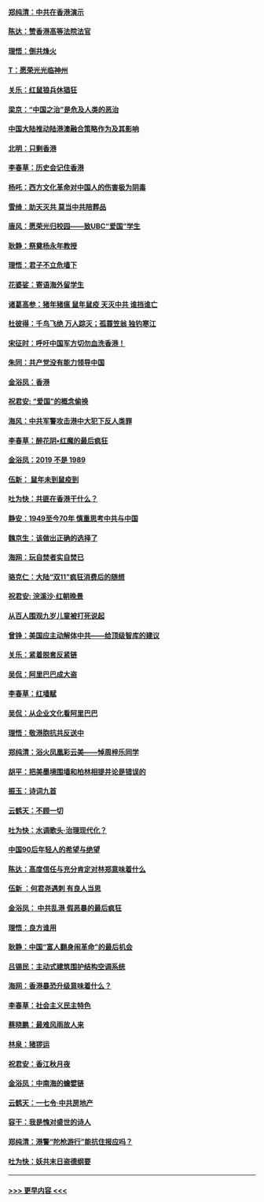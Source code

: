 #### [郑纯清：中共在香港演示](../pages/nsc993/n11670539.md?t=11220344) 
#### [陈达：赞香港高等法院法官](../pages/nsc993/n11669542.md?t=11220344) 
#### [理悟：倒共烽火](../pages/nsc993/n11668844.md?t=11220344) 
#### [T：愿荣光光临神州](../pages/nsc993/n11668421.md?t=11220344) 
#### [关乐：红鼠狼兵休猖狂](../pages/nsc993/n11668378.md?t=11220344) 
#### [梁京：“中国之治”是危及人类的恶治](../pages/nsc993/n11668328.md?t=11220344) 
#### [中国大陆推动陆港澳融合策略作为及其影响](../pages/nsc993/n11668157.md?t=11220344) 
#### [北明：只剩香港](../pages/nsc993/n11668002.md?t=11220344) 
#### [李春草：历史会记住香港](../pages/nsc993/n11667927.md?t=11220344) 
#### [杨吒：西方文化革命对中国人的伤害极为阴毒](../pages/nsc993/n11664521.md?t=11220344) 
#### [雪绮：助天灭共 莫当中共陪葬品](../pages/nsc993/n11662650.md?t=11220344) 
#### [唐风：愿荣光归校园——致UBC“爱国”学生](../pages/nsc993/n11662194.md?t=11220344) 
#### [耿静：祭奠杨永年教授](../pages/nsc993/n11662514.md?t=11220344) 
#### [理悟：君子不立危墙下](../pages/nsc993/n11662172.md?t=11220344) 
#### [花婆娑：寄语海外留学生](../pages/nsc993/n11662121.md?t=11220344) 
#### [诸葛高参：猪年猪瘟 鼠年鼠疫 天灭中共 谁挡谁亡](../pages/nsc993/n11661980.md?t=11220344) 
#### [杜彼得：千鸟飞绝 万人踪灭；孤蓑笠翁 独钓寒江](../pages/nsc993/n11661170.md?t=11220344) 
#### [宋征时：呼吁中国军方切勿血洗香港！](../pages/nsc993/n11415318.md?t=11220344) 
#### [朱同：共产党没有能力领导中国](../pages/nsc993/n11660421.md?t=11220344) 
#### [金浴凤：香港](../pages/nsc993/n11660419.md?t=11220344) 
#### [祝君安: “爱国”的概念偷换](../pages/nsc993/n11659706.md?t=11220344) 
#### [海风：中共军警攻击港中大犯下反人类罪](../pages/nsc993/n11659632.md?t=11220344) 
#### [李春草：醉花阴•红魔的最后疯狂](../pages/nsc993/n11659287.md?t=11220344) 
#### [金浴凤：2019 不是 1989](../pages/nsc993/n11657663.md?t=11220344) 
#### [伍新： 鼠年未到鼠疫到](../pages/nsc993/n11655098.md?t=11220344) 
#### [吐为快：共匪在香港干什么？](../pages/nsc993/n11654891.md?t=11220344) 
#### [静安：1949至今70年 慎重思考中共与中国](../pages/nsc993/n11651244.md?t=11220344) 
#### [魏京生：该做出正确的选择了](../pages/nsc993/n11653084.md?t=11220344) 
#### [海网：玩自焚者实自焚已](../pages/nsc993/n11652423.md?t=11220344) 
#### [骆克仁：大陆“双11”疯狂消费后的随想](../pages/nsc993/n11652305.md?t=11220344) 
#### [祝君安: 浣溪沙·红朝晚景](../pages/nsc993/n11652258.md?t=11220344) 
#### [从百人围观九岁儿童被打死说起](../pages/nsc993/n11651030.md?t=11220344) 
#### [曾铮：美国应主动解体中共——给顶级智库的建议](../pages/nsc993/n11649888.md?t=11220344) 
#### [关乐：紧着脱套反紧链](../pages/nsc993/n11649069.md?t=11220344) 
#### [吴侃：阿里巴巴成大盗](../pages/nsc993/n11645523.md?t=11220344) 
#### [李春草：红墙赋](../pages/nsc993/n11646389.md?t=11220344) 
#### [吴侃：从企业文化看阿里巴巴](../pages/nsc993/n11645476.md?t=11220344) 
#### [理悟：敬港胞抗共反送中](../pages/nsc993/n11645466.md?t=11220344) 
#### [郑纯清：浴火凤凰彩云美——悼周梓乐同学](../pages/nsc993/n11645155.md?t=11220344) 
#### [胡平：把美墨境围墙和柏林相提并论是错误的](../pages/nsc993/n11645134.md?t=11220344) 
#### [振玉：诗词九首](../pages/nsc993/n11644081.md?t=11220344) 
#### [云鹤天：不顾一切](../pages/nsc993/n11643508.md?t=11220344) 
#### [吐为快：水调歌头·治理现代化？](../pages/nsc993/n11643485.md?t=11220344) 
#### [中国90后年轻人的希望与绝望](../pages/nsc993/n11642317.md?t=11220344) 
#### [陈达：高度信任与充分肯定对林郑意味着什么](../pages/nsc993/n11641441.md?t=11220344) 
#### [伍新 ：何君尧遇刺 有良人当思](../pages/nsc993/n11641503.md?t=11220344) 
#### [金浴凤： 中共乱港  假恶暴的最后疯狂](../pages/nsc993/n11641495.md?t=11220344) 
#### [理悟：良方谁用](../pages/nsc993/n11641463.md?t=11220344) 
#### [耿静：中国“富人翻身闹革命”的最后机会](../pages/nsc993/n11640655.md?t=11220344) 
#### [吕锡民：主动式建筑围护结构空调系统](../pages/nsc993/n11640168.md?t=11220344) 
#### [海网：香港暴恐升级意味着什么？](../pages/nsc993/n11635904.md?t=11220344) 
#### [李春草：社会主义民主特色](../pages/nsc993/n11634657.md?t=11220344) 
#### [蔡晓鹏：最难风雨故人来](../pages/nsc993/n11633145.md?t=11220344) 
#### [林泉：猪猡运](../pages/nsc993/n11631469.md?t=11220344) 
#### [祝君安：香江秋月夜](../pages/nsc993/n11631440.md?t=11220344) 
#### [金浴凤：中南海的蟾嬖链](../pages/nsc993/n11631290.md?t=11220344) 
#### [云鹤天：一七令·中共房地产](../pages/nsc993/n11630084.md?t=11220344) 
#### [容干：我是愧对盛世的诗人](../pages/nsc993/n11630059.md?t=11220344) 
#### [郑纯清：港警“陀枪游行”能抗住报应吗？](../pages/nsc993/n11629999.md?t=11220344) 
#### [吐为快：妖共末日盗德纲要](../pages/nsc993/n11628610.md?t=11220344) 

----
#### [ >>> 更早内容 <<< ](../indexes/nsc993-earlier.md)
